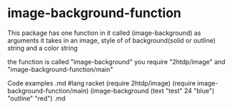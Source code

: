 image-background-function
=========================
This package has one function in it called (image-background) as arguments it takes in an image, style of of background(solid or outline) string and a color string

the function is called "image-background"
you require "2htdp/image" and "image-background-function/main"

Code examples
.md
#lang racket
(require 2htdp/image)
(require image-background-function/main)
(image-background (text "test" 24 "blue") "outline" "red")
.md

